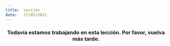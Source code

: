 ```yaml
---
title:  Lección
date:   17/05/2021
---
```


### <center>Todavía estamos trabajando en esta lección. Por favor, vuelva más tarde.</center>
